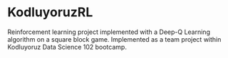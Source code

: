 # KodluyoruzRL

Reinforcement learning project implemented with a Deep-Q Learning algorithm on a square block game.
Implemented as a team project within Kodluyoruz Data Science 102 bootcamp.

